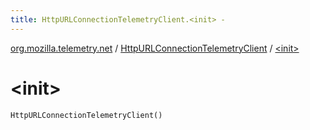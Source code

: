 ```yaml
---
title: HttpURLConnectionTelemetryClient.<init> - 
---
```


[org.mozilla.telemetry.net](../index.html) / [HttpURLConnectionTelemetryClient](index.html) / [&lt;init&gt;](./-init-.html)

# &lt;init&gt;

`HttpURLConnectionTelemetryClient()`